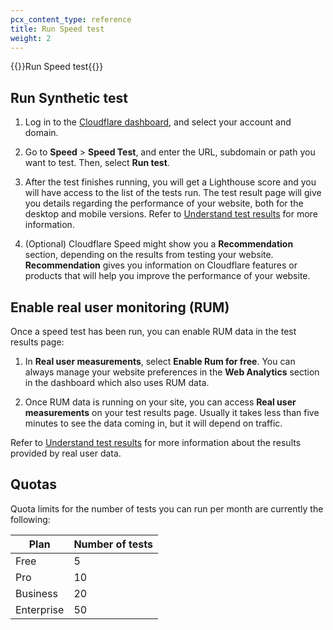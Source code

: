 ```yaml
---
pcx_content_type: reference
title: Run Speed test
weight: 2
---
```


{{<beta>}}Run Speed test{{</beta>}}

## Run Synthetic test

1. Log in to the [Cloudflare dashboard](https://dash.cloudflare.com/login), and select your account and domain.

2. Go to **Speed** > **Speed Test**, and enter the URL, subdomain or path you want to test. Then, select **Run test**. 

3. After the test finishes running, you will get a Lighthouse score and you will have access to the list of the tests run. The test result page will give you details regarding the performance of your website, both for the desktop and mobile versions. Refer to [Understand test results](/fundamentals/speed/speed-test/test-results/) for more information.

4. (Optional) Cloudflare Speed might show you a **Recommendation** section, depending on the results from testing your website. **Recommendation** gives you information on Cloudflare features or products that will help you improve the performance of your website.

## Enable real user monitoring (RUM)

Once a speed test has been run, you can enable RUM data in the test results page:

1. In **Real user measurements**, select **Enable Rum for free**. You can always manage your website preferences in the **Web Analytics** section in the dashboard which also uses RUM data.

2. Once RUM data is running on your site, you can access **Real user measurements** on your test results page. Usually it takes less than five minutes to see the data coming in, but it will depend on traffic.

Refer to [Understand test results](/fundamentals/speed/speed-test/test-results/) for more information about the results provided by real user data.

## Quotas

Quota limits for the number of tests you can run per month are currently the following:

Plan | Number of tests
---- | ----
Free | 5
Pro  | 10
Business | 20
Enterprise | 50